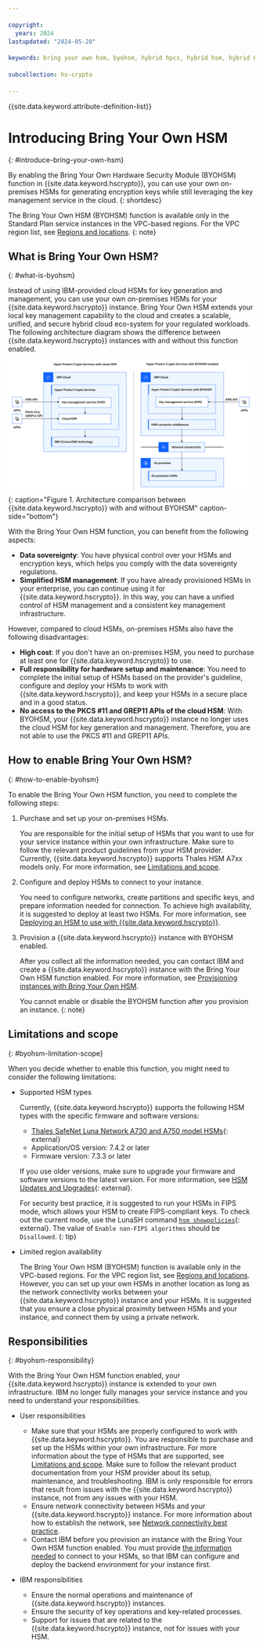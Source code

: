```yaml
---

copyright:
  years: 2024
lastupdated: "2024-05-20"

keywords: bring your own hsm, byohsm, hybrid hpcs, hybrid hsm, hybrid KMS, hybrid hpcs overview, hybrid KMS

subcollection: hs-crypto

---
```


{{site.data.keyword.attribute-definition-list}}


# Introducing Bring Your Own HSM
{: #introduce-bring-your-own-hsm}

By enabling the Bring Your Own Hardware Security Module (BYOHSM) function in {{site.data.keyword.hscrypto}}, you can use your own on-premises HSMs for generating encryption keys while still leveraging the key management service in the cloud.
{: shortdesc}

The Bring Your Own HSM (BYOHSM) function is available only in the Standard Plan service instances in the VPC-based regions. For the VPC region list, see [Regions and locations](/docs/hs-crypto?topic=hs-crypto-regions#available-regions).
{: note}

## What is Bring Your Own HSM?
{: #what-is-byohsm}

Instead of using IBM-provided cloud HSMs for key generation and management, you can use your own on-premises HSMs for your {{site.data.keyword.hscrypto}} instance. Bring Your Own HSM extends your local key management capability to the cloud and creates a scalable, unified, and secure hybrid cloud eco-system for your regulated workloads. The following architecture diagram shows the difference between {{site.data.keyword.hscrypto}} instances with and without this function enabled.

![BYOHSM architecture](/images/byohsm-archi.svg "BYOHSM architecture"){: caption="Figure 1. Architecture comparison between {{site.data.keyword.hscrypto}} with and without BYOHSM" caption-side="bottom"}

With the Bring Your Own HSM function, you can benefit from the following aspects:

- **Data sovereignty**: You have physical control over your HSMs and encryption keys, which helps you comply with the data sovereignty regulations.
- **Simplified HSM management**: If you have already provisioned HSMs in your enterprise, you can continue using it for {{site.data.keyword.hscrypto}}. In this way, you can have a unified control of HSM management and a consistent key management infrastructure.

However, compared to cloud HSMs, on-premises HSMs also have the following disadvantages:

- **High cost**: If you don't have an on-premises HSM, you need to purchase at least one for {{site.data.keyword.hscrypto}} to use.
- **Full responsibility for hardware setup and maintenance**: You need to complete the initial setup of HSMs based on the provider's guideline, configure and deploy your HSMs to work with {{site.data.keyword.hscrypto}}, and keep your HSMs in a secure place and in a good status.
- **No access to the PKCS #11 and GREP11 APIs of the cloud HSM**: With BYOHSM, your {{site.data.keyword.hscrypto}} instance no longer uses the cloud HSM for key generation and management. Therefore, you are not able to use the PKCS #11 and GREP11 APIs.

## How to enable Bring Your Own HSM?
{: #how-to-enable-byohsm}

To enable the Bring Your Own HSM function, you need to complete the following steps:

1. Purchase and set up your on-premises HSMs.

    You are responsible for the initial setup of HSMs that you want to use for your service instance within your own infrastructure. Make sure to follow the relevant product guidelines from your HSM provider. Currently, {{site.data.keyword.hscrypto}} supports Thales HSM A7xx models only. For more information, see [Limitations and scope](#byohsm-limitation-scope).

2. Configure and deploy HSMs to connect to your instance.

    You need to configure networks, create partitions and specific keys, and prepare information needed for connection. To achieve high availability, it is suggested to deploy at least two HSMs. For more information, see [Deploying an HSM to use with {{site.data.keyword.hscrypto}}](/docs/hs-crypto?topic=hs-crypto-deploy-hsm-for-byohsm).

3. Provision a {{site.data.keyword.hscrypto}} instance with BYOHSM enabled.

    After you collect all the information needed, you can contact IBM and create a {{site.data.keyword.hscrypto}} instance with the Bring Your Own HSM function enabled. For more information, see [Provisioning instances with Bring Your Own HSM](/docs/hs-crypto?topic=hs-crypto-provision&interface=ui).

    You cannot enable or disable the BYOHSM function after you provision an instance.
    {: note}

## Limitations and scope
{: #byohsm-limitation-scope}

When you decide whether to enable this function, you might need to consider the following limitations:

- Supported HSM types

    Currently, {{site.data.keyword.hscrypto}} supports the following HSM types with the specific firmware and software versions:

    - [Thales SafeNet Luna Network A730 and A750 model HSMs](https://thalesdocs.com/gphsm/luna/7/docs/network/Content/Home_Luna.htm){: external}
    - Application/OS version: 7.4.2 or later
    - Firmware version: 7.3.3 or later

    If you use older versions, make sure to upgrade your firmware and software versions to the latest version. For more information, see [HSM Updates and Upgrades](https://thalesdocs.com/gphsm/luna/7/docs/network/Content/admin_hsm/updates/upgrade.htm){: external}. 
    
    For security best practice, it is suggested to run your HSMs in FIPS mode, which allows your HSM to create FIPS-compliant keys. To check out the current mode, use the LunaSH command [`hsm showpolicies`](https://thalesdocs.com/gphsm/luna/7/docs/network/Content/lunash/commands/hsm/hsm_showpolicies.htm){: external}. The value of `Enable non-FIPS algorithms` should be `Disallowed`.
    {: tip}

- Limited region availability

    The Bring Your Own HSM (BYOHSM) function is available only in the VPC-based regions. For the VPC region list, see [Regions and locations](/docs/hs-crypto?topic=hs-crypto-regions#available-regions). However, you can set up your own HSMs in another location as long as the network connectivity works between your {{site.data.keyword.hscrypto}} instance and your HSMs. It is suggested that you ensure a close physical proximity between HSMs and your instance, and connect them by using a private network.

## Responsibilities
{: #byohsm-responsibility}

With the Bring Your Own HSM function enabled, your {{site.data.keyword.hscrypto}} instance is extended to your own infrastructure. IBM no longer fully manages your service instance and you need to understand your responsibilities.

- User responsibilities

    - Make sure that your HSMs are properly configured to work with {{site.data.keyword.hscrypto}}. You are responsible to purchase and set up the HSMs within your own infrastructure. For more information about the type of HSMs that are supported, see [Limitations and scope](#byohsm-limitation-scope). Make sure to follow the relevant product documentation from your HSM provider about its setup, maintenance, and troubleshooting. IBM is only responsible for errors that result from issues with the {{site.data.keyword.hscrypto}} instance, not from any issues with your HSM.
    - Ensure network connectivity between HSMs and your {{site.data.keyword.hscrypto}} instance. For more information about how to establish the network, see [Network connectivity best practice](/docs/hs-crypto?topic=hs-crypto-deploy-hsm-for-byohsm#deploy-byohsm-network-connection).
    - Contact IBM before you provision an instance with the Bring Your Own HSM function enabled. You must provide [the information needed](/docs/hs-crypto?topic=hs-crypto-deploy-hsm-for-byohsm#deploy-byohsm-prepare-info) to connect to your HSMs, so that IBM can configure and deploy the backend environment for your instance first.

- IBM responsibilities

    - Ensure the normal operations and maintenance of {{site.data.keyword.hscrypto}} instances.
    - Ensure the security of key operations and key-related processes.
    - Support for issues that are related to the {{site.data.keyword.hscrypto}} instance, not for issues with your HSM.
